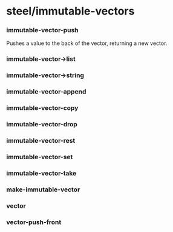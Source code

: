 # steel/immutable-vectors
### **immutable-vector-push**
Pushes a value to the back of the vector, returning a new vector.
### **immutable-vector->list**
### **immutable-vector->string**
### **immutable-vector-append**
### **immutable-vector-copy**
### **immutable-vector-drop**
### **immutable-vector-rest**
### **immutable-vector-set**
### **immutable-vector-take**
### **make-immutable-vector**
### **vector**
### **vector-push-front**
